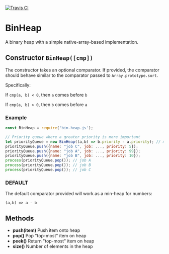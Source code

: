 <p>
  <a href="https://travis-ci.com/jrwats/BinHeap">
    <img src="https://img.shields.io/travis/com/jrwats/BinHeap?logo=travis" alt="Travis CI" />
  </a>
</p>

# BinHeap
A binary heap with a simple native-array-based implementation.

## Constructor `BinHeap([cmp])`
The constructor takes an optional comparator.
If provided, the comparator should behave similar to the comparator passed to `Array.prototype.sort`.

Specifically:

If `cmp(a, b) < 0`, then `a` comes before `b`

If `cmp(a, b) > 0`, then `b` comes before `a`

### Example
```js
const BinHeap = require('bin-heap-js');

// Priority queue where a greater priority is more important
let priorityQueue = new BinHeap((a,b) => b.priority - a.priority); // max-heap
priorityQueue.push({name: "job C", job: ..., priority: 5});
priorityQueue.push({name: "job A", job: ..., priority: 99});
priorityQueue.push({name: "job B", job: ..., priority: 10});
process(priorityQueue.pop()); // job A
process(priorityQueue.pop()); // job B
process(priorityQueue.pop()); // job C
```
### DEFAULT
The default comparator provided will work as a min-heap for numbers:
```
(a,b) => a - b
```

## Methods
* **push(item)** Push item onto heap
* **pop()** Pop "top-most" item on heap
* **peek()** Return "top-most" item on heap
* **size()** Number of elements in the heap
